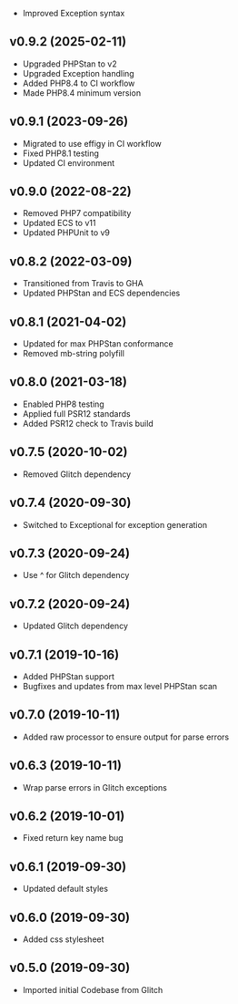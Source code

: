 * Improved Exception syntax

## v0.9.2 (2025-02-11)
* Upgraded PHPStan to v2
* Upgraded Exception handling
* Added PHP8.4 to CI workflow
* Made PHP8.4 minimum version

## v0.9.1 (2023-09-26)
* Migrated to use effigy in CI workflow
* Fixed PHP8.1 testing
* Updated CI environment

## v0.9.0 (2022-08-22)
* Removed PHP7 compatibility
* Updated ECS to v11
* Updated PHPUnit to v9

## v0.8.2 (2022-03-09)
* Transitioned from Travis to GHA
* Updated PHPStan and ECS dependencies

## v0.8.1 (2021-04-02)
* Updated for max PHPStan conformance
* Removed mb-string polyfill

## v0.8.0 (2021-03-18)
* Enabled PHP8 testing
* Applied full PSR12 standards
* Added PSR12 check to Travis build

## v0.7.5 (2020-10-02)
* Removed Glitch dependency

## v0.7.4 (2020-09-30)
* Switched to Exceptional for exception generation

## v0.7.3 (2020-09-24)
* Use ^ for Glitch dependency

## v0.7.2 (2020-09-24)
* Updated Glitch dependency

## v0.7.1 (2019-10-16)
* Added PHPStan support
* Bugfixes and updates from max level PHPStan scan

## v0.7.0 (2019-10-11)
* Added raw processor to ensure output for parse errors

## v0.6.3 (2019-10-11)
* Wrap parse errors in Glitch exceptions

## v0.6.2 (2019-10-01)
* Fixed return key name bug

## v0.6.1 (2019-09-30)
* Updated default styles

## v0.6.0 (2019-09-30)
* Added css stylesheet

## v0.5.0 (2019-09-30)
* Imported initial Codebase from Glitch
